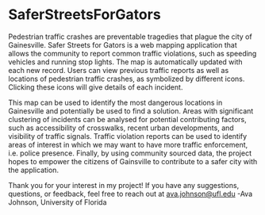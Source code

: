 # SaferStreetsForGators
Pedestrian traffic crashes are preventable tragedies that plague the city of Gainesville. Safer Streets for Gators is a web mapping application that allows the community to report common traffic violations, such as speeding vehicles and running stop lights. The map is automatically updated with each new record. Users can view previous traffic reports as well as locations of pedestrian traffic crashes, as symbolized by different icons. Clicking these icons will give details of each incident. 

This map can be used to identify the most dangerous locations in Gainesville and potentially be used to find a solution. Areas with significant clustering of incidents can be analysed for potential contributing factors, such as accessibility of crosswalks, recent urban developments, and visibility of traffic signals. Traffic violation reports can be used to identify areas of interest in which we may want to have more traffic enforcement, i.e. police presence. Finally, by using community sourced data, the project hopes to empower the citizens of Gainsville to contribute to a safer city with the application.

Thank you for your interest in my project! If you have any suggestions, questions, or feedback, feel free to reach out at ava.johnson@ufl.edu
-Ava Johnson, University of Florida
